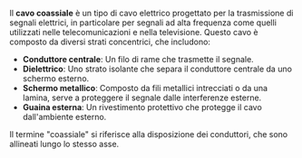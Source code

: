 Il **cavo coassiale** è un tipo di cavo elettrico progettato per la trasmissione di segnali elettrici, in particolare per segnali ad alta frequenza come quelli utilizzati nelle telecomunicazioni e nella televisione. Questo cavo è composto da diversi strati concentrici, che includono:

- **Conduttore centrale**: Un filo di rame che trasmette il segnale.
- **Dielettrico**: Uno strato isolante che separa il conduttore centrale da uno schermo esterno.
- **Schermo metallico**: Composto da fili metallici intrecciati o da una lamina, serve a proteggere il segnale dalle interferenze esterne.
- **Guaina esterna**: Un rivestimento protettivo che protegge il cavo dall'ambiente esterno.

Il termine "coassiale" si riferisce alla disposizione dei conduttori, che sono allineati lungo lo stesso asse.
